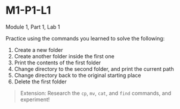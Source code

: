 # M1-P1-L1

Module 1, Part 1, Lab 1

Practice using the commands you learned to solve the following: 
1. Create a new folder
2. Create another folder inside the first one
3. Print the contents of the first folder
4. Change directory to the second folder, and print the current path
5. Change directory back to the original starting place
6. Delete the first folder

> Extension: 
>Research the `cp`, `mv`, `cat`, and `find` commands, and experiment!
